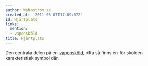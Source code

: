 ```yaml
---
author: Wahnstrom.se
created_at: '2011-08-07T17:09:07Z'
id: Hjärtplats
links:
  mention:
  - vapensköld
title: Hjärtplats
---
```


Den centrala delen på en [vapensköld], ofta så finns en för skölden karakteristisk symbol där.

  [vapensköld]: vapensköld